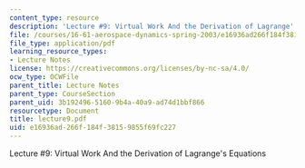 ```yaml
---
content_type: resource
description: 'Lecture #9: Virtual Work And the Derivation of Lagrange''s Equations'
file: /courses/16-61-aerospace-dynamics-spring-2003/e16936ad266f184f38159855f69fc227_lecture9.pdf
file_type: application/pdf
learning_resource_types:
- Lecture Notes
license: https://creativecommons.org/licenses/by-nc-sa/4.0/
ocw_type: OCWFile
parent_title: Lecture Notes
parent_type: CourseSection
parent_uid: 3b192496-5160-9b4a-40a9-ad74d1bbf866
resourcetype: Document
title: lecture9.pdf
uid: e16936ad-266f-184f-3815-9855f69fc227
---
```

Lecture #9: Virtual Work And the Derivation of Lagrange's Equations